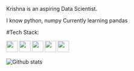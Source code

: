 Krishna is an aspiring Data Scientist.

I know python, numpy
Currently learning pandas



#Tech Stack:

<img height="30" src="https://cdn.simpleicons.org/github/ffffff?viewbox=auto"  />  <img height="30" src="https://cdn.simpleicons.org/bootstrap?viewbox=auto" />  <img height="30" src="https://cdn.simpleicons.org/numpy?viewbox=auto" />   <img height="30" src="https://cdn.simpleicons.org/php?viewbox=auto" />  <img height="30" src="https://cdn.simpleicons.org/python?viewbox=auto" />




![Github stats](https://github-readme-stats.vercel.app/api?username=krishnaluharuka6)
<!--
**krishnaluharuka6/Krishnaluharuka6** is a ✨ _special_ ✨ repository because its `README.md` (this file) appears on your GitHub profile.

Here are some ideas to get you started:

- 🔭 I’m currently working on ...
- 🌱 I’m currently learning ...
- 👯 I’m looking to collaborate on ...
- 🤔 I’m looking for help with ...
- 💬 Ask me about ...
- 📫 How to reach me: ...
- 😄 Pronouns: ...
- ⚡ Fun fact: ...
-->
